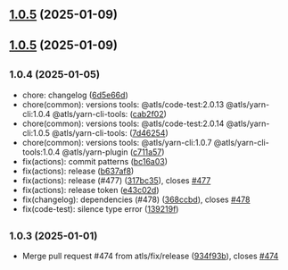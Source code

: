 ## [1.0.5](https://github.com/atls/raijin/compare/@atls/yarn-plugin-release@1.0.4...@atls/yarn-plugin-release@1.0.5) (2025-01-09)

## [1.0.5](https://github.com/atls/raijin/compare/@atls/yarn-plugin-release@1.0.4...@atls/yarn-plugin-release@1.0.5) (2025-01-09)

## <small>1.0.4 (2025-01-05)</small>

- chore: changelog ([6d5e66d](https://github.com/atls/raijin/commit/6d5e66d))
- chore(common): versions tools: @atls/code-test:2.0.13 @atls/yarn-cli:1.0.4 @atls/yarn-cli-tools: ([cab2f02](https://github.com/atls/raijin/commit/cab2f02))
- chore(common): versions tools: @atls/code-test:2.0.14 @atls/yarn-cli:1.0.5 @atls/yarn-cli-tools: ([7d46254](https://github.com/atls/raijin/commit/7d46254))
- chore(common): versions tools: @atls/yarn-cli:1.0.7 @atls/yarn-cli-tools:1.0.4 @atls/yarn-plugin ([c711a57](https://github.com/atls/raijin/commit/c711a57))
- fix(actions): commit patterns ([bc16a03](https://github.com/atls/raijin/commit/bc16a03))
- fix(actions): release ([b637af8](https://github.com/atls/raijin/commit/b637af8))
- fix(actions): release (#477) ([317bc35](https://github.com/atls/raijin/commit/317bc35)), closes [#477](https://github.com/atls/raijin/issues/477)
- fix(actions): release token ([e43c02d](https://github.com/atls/raijin/commit/e43c02d))
- fix(changelog): dependencies (#478) ([368ccbd](https://github.com/atls/raijin/commit/368ccbd)), closes [#478](https://github.com/atls/raijin/issues/478)
- fix(code-test): silence type error ([139219f](https://github.com/atls/raijin/commit/139219f))

## <small>1.0.3 (2025-01-01)</small>

- Merge pull request #474 from atls/fix/release ([934f93b](https://github.com/atls/raijin/commit/934f93b)), closes [#474](https://github.com/atls/raijin/issues/474)
